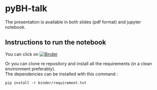 # pyBH-talk

The presentation is available in both slides (pdf format) and jupyter notebook.

## Instructions to run the notebook

You can click on [![Binder](https://mybinder.org/badge_logo.svg)](https://mybinder.org/v2/gh/lovaslin/pyBH-talk/main?filepath=talk.ipynb)

Or you can clone re repository and install all the requirements (in a clean environment preferably).  
The dependencies can be installed with this command :
```
pip install -r binder/requirement.txt
```
